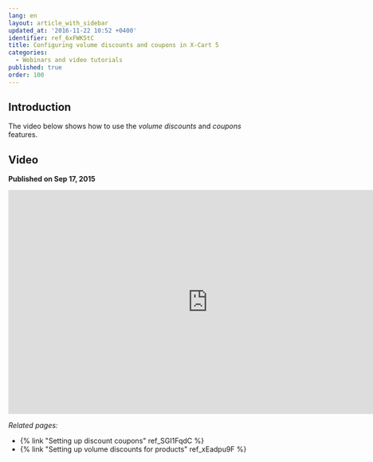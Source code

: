 ```yaml
---
lang: en
layout: article_with_sidebar
updated_at: '2016-11-22 10:52 +0400'
identifier: ref_6xFWK5tC
title: Configuring volume discounts and coupons in X-Cart 5
categories:
  - Webinars and video tutorials
published: true
order: 100
---
```



## Introduction

The video below shows how to use the _volume discounts_ and _coupons_ features.

## Video
**Published on Sep 17, 2015**
<iframe class="youtube-player" type="text/html" style="width: 800px; height: 450px" src="http://www.youtube.com/embed/SCt9GhQ89LU" frameborder="0"></iframe>

_Related pages:_

*   {% link "Setting up discount coupons" ref_SGI1FqdC %}
*   {% link "Setting up volume discounts for products" ref_xEadpu9F %}
